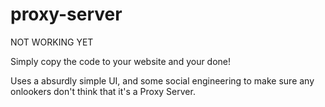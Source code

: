 # proxy-server
NOT WORKING YET

Simply copy the code to your website and your done!

Uses a absurdly simple UI, and some social engineering to make sure any onlookers don't think that it's a Proxy Server.
